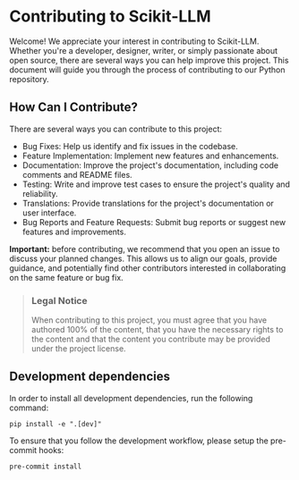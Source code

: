 # Contributing to Scikit-LLM

Welcome! We appreciate your interest in contributing to Scikit-LLM. Whether you're a developer, designer, writer, or simply passionate about open source, there are several ways you can help improve this project. This document will guide you through the process of contributing to our Python repository.

## How Can I Contribute?

There are several ways you can contribute to this project:

- Bug Fixes: Help us identify and fix issues in the codebase.
- Feature Implementation: Implement new features and enhancements.
- Documentation: Improve the project's documentation, including code comments and README files.
- Testing: Write and improve test cases to ensure the project's quality and reliability.
- Translations: Provide translations for the project's documentation or user interface.
- Bug Reports and Feature Requests: Submit bug reports or suggest new features and improvements.

**Important:** before contributing, we recommend that you open an issue to discuss your planned changes. This allows us to align our goals, provide guidance, and potentially find other contributors interested in collaborating on the same feature or bug fix.

> ### Legal Notice <!-- omit in toc -->
> When contributing to this project, you must agree that you have authored 100% of the content, that you have the necessary rights to the content and that the content you contribute may be provided under the project license.

## Development  dependencies

In order to install all development dependencies, run the following command:

```shell
pip install -e ".[dev]"
```

To ensure that you follow the development workflow, please setup the pre-commit hooks:

```shell
pre-commit install
```

